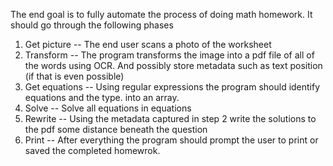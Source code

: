 The end goal is to fully automate the process of doing math homework. It should go through the following phases

1. Get picture -- The end user scans a photo of the worksheet
2. Transform -- The program transforms the image into a pdf file of all of the words using OCR. And possibly store metadata such as text position (if that is even possible)
3. Get equations -- Using regular expressions the program should identify equations and the type. into an array.
4. Solve -- Solve all equations in equations
5. Rewrite -- Using the metadata captured in step 2 write the solutions to the pdf some distance beneath the question
6. Print -- After everything the program should prompt the user to print or saved the completed homewrok.
